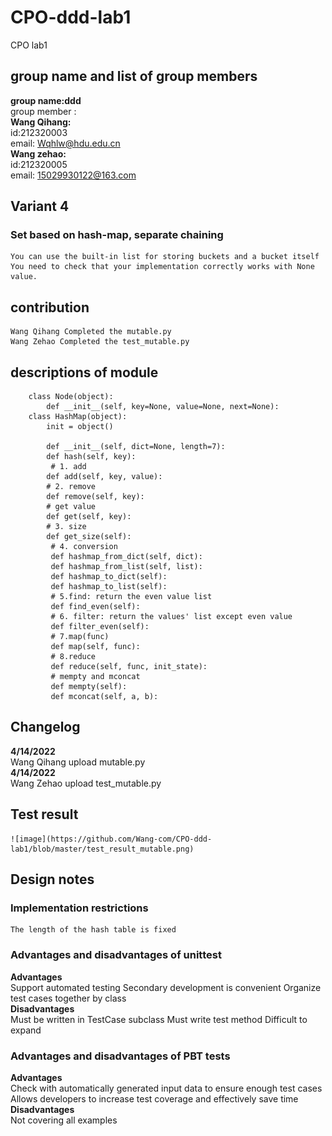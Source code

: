 # CPO-ddd-lab1  
CPO lab1  
## group name and list of group members  
   **group name:ddd**  
    group member :  
   **Wang Qihang:**  
       id:212320003  
       email: Wqhlw@hdu.edu.cn  
   **Wang zehao:**    
       id:212320005  
       email: 15029930122@163.com  
## Variant 4  
  ### Set based on hash-map, separate chaining  
    You can use the built-in list for storing buckets and a bucket itself  
    You need to check that your implementation correctly works with None value.  
## contribution  
    Wang Qihang Completed the mutable.py
    Wang Zehao Completed the test_mutable.py  
## descriptions of module
```
    class Node(object):  
        def __init__(self, key=None, value=None, next=None):  
    class HashMap(object):  
        init = object()  

        def __init__(self, dict=None, length=7):  
        def hash(self, key):  
         # 1. add  
        def add(self, key, value):  
        # 2. remove  
        def remove(self, key):  
        # get value  
        def get(self, key):  
        # 3. size  
        def get_size(self):  
         # 4. conversion  
         def hashmap_from_dict(self, dict):  
         def hashmap_from_list(self, list):  
         def hashmap_to_dict(self):  
         def hashmap_to_list(self):  
         # 5.find: return the even value list  
         def find_even(self):  
         # 6. filter: return the values' list except even value  
         def filter_even(self):  
         # 7.map(func)  
         def map(self, func):  
         # 8.reduce  
         def reduce(self, func, init_state):  
         # mempty and mconcat  
         def mempty(self):  
         def mconcat(self, a, b):   
```         
## Changelog   
   **4/14/2022**   
        Wang Qihang upload mutable.py  
   **4/14/2022**   
        Wang Zehao upload test_mutable.py  
## Test result  
    ![image](https://github.com/Wang-com/CPO-ddd-lab1/blob/master/test_result_mutable.png)
## Design notes  
### Implementation restrictions
    The length of the hash table is fixed  
### Advantages and disadvantages of unittest  
   **Advantages**  
        Support automated testing
        Secondary development is convenient
        Organize test cases together by class  
   **Disadvantages**  
        Must be written in TestCase subclass
        Must write test method
        Difficult to expand
### Advantages and disadvantages of PBT tests
   **Advantages**  
        Check with automatically generated input data to ensure enough test cases
        Allows developers to increase test coverage and effectively save time  
   **Disadvantages**  
        Not covering all examples

